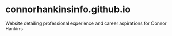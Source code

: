 # connorhankinsinfo.github.io
Website detailing professional experience and career aspirations for Connor Hankins
